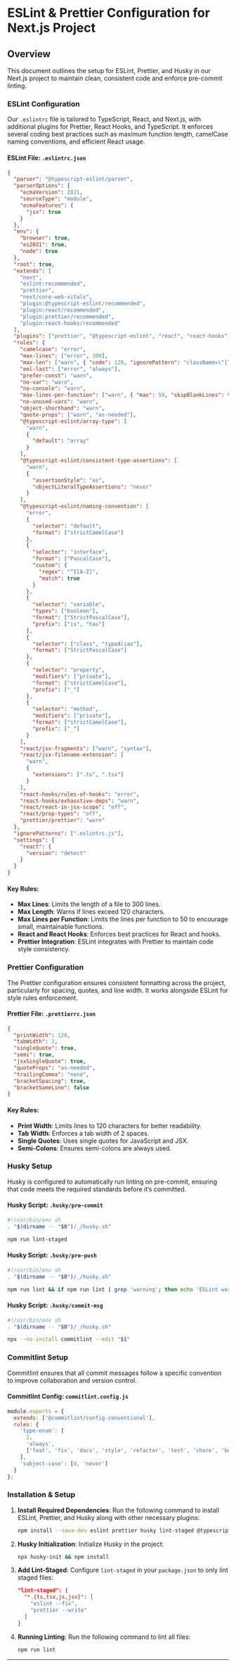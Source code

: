 # ESLint & Prettier Configuration for Next.js Project

## Overview

This document outlines the setup for ESLint, Prettier, and Husky in our Next.js project to maintain clean, consistent code and enforce pre-commit linting.

### ESLint Configuration

Our `.eslintrc` file is tailored to TypeScript, React, and Next.js, with additional plugins for Prettier, React Hooks, and TypeScript. It enforces several coding best practices such as maximum function length, camelCase naming conventions, and efficient React usage.

#### **ESLint File: `.eslintrc.json`**

```json
{
  "parser": "@typescript-eslint/parser",
  "parserOptions": {
    "ecmaVersion": 2021,
    "sourceType": "module",
    "ecmaFeatures": {
      "jsx": true
    }
  },
  "env": {
    "browser": true,
    "es2021": true,
    "node": true
  },
  "root": true,
  "extends": [
    "next",
    "eslint:recommended",
    "prettier",
    "next/core-web-vitals",
    "plugin:@typescript-eslint/recommended",
    "plugin:react/recommended",
    "plugin:prettier/recommended",
    "plugin:react-hooks/recommended"
  ],
  "plugins": ["prettier", "@typescript-eslint", "react", "react-hooks"],
  "rules": {
    "camelcase": "error",
    "max-lines": ["error", 300],
    "max-len": ["warn", { "code": 120, "ignorePattern": "className=\"[^\"]*\"" }],
    "eol-last": ["error", "always"],
    "prefer-const": "warn",
    "no-var": "warn",
    "no-console": "warn",
    "max-lines-per-function": ["warn", { "max": 50, "skipBlankLines": true, "skipComments": true }],
    "no-unused-vars": "warn",
    "object-shorthand": "warn",
    "quote-props": ["warn", "as-needed"],
    "@typescript-eslint/array-type": [
      "warn",
      {
        "default": "array"
      }
    ],
    "@typescript-eslint/consistent-type-assertions": [
      "warn",
      {
        "assertionStyle": "as",
        "objectLiteralTypeAssertions": "never"
      }
    ],
    "@typescript-eslint/naming-convention": [
      "error",
      {
        "selector": "default",
        "format": ["strictCamelCase"]
      },
      {
        "selector": "interface",
        "format": ["PascalCase"],
        "custom": {
          "regex": "^I[A-Z]",
          "match": true
        }
      },
      {
        "selector": "variable",
        "types": ["boolean"],
        "format": ["StrictPascalCase"],
        "prefix": ["is", "has"]
      },
      {
        "selector": ["class", "typeAlias"],
        "format": ["StrictPascalCase"]
      },
      {
        "selector": "property",
        "modifiers": ["private"],
        "format": ["strictCamelCase"],
        "prefix": ["_"]
      },
      {
        "selector": "method",
        "modifiers": ["private"],
        "format": ["strictCamelCase"],
        "prefix": ["_"]
      }
    ],
    "react/jsx-fragments": ["warn", "syntax"],
    "react/jsx-filename-extension": [
      "warn",
      {
        "extensions": [".ts", ".tsx"]
      }
    ],
    "react-hooks/rules-of-hooks": "error",
    "react-hooks/exhaustive-deps": "warn",
    "react/react-in-jsx-scope": "off",
    "react/prop-types": "off",
    "prettier/prettier": "warn"
  },
  "ignorePatterns": [".eslintrc.js"],
  "settings": {
    "react": {
      "version": "detect"
    }
  }
}
```

#### Key Rules:

- **Max Lines**: Limits the length of a file to 300 lines.
- **Max Length**: Warns if lines exceed 120 characters.
- **Max Lines per Function**: Limits the lines per function to 50 to encourage small, maintainable functions.
- **React and React Hooks**: Enforces best practices for React and hooks.
- **Prettier Integration**: ESLint integrates with Prettier to maintain code style consistency.

### Prettier Configuration

The Prettier configuration ensures consistent formatting across the project, particularly for spacing, quotes, and line width. It works alongside ESLint for style rules enforcement.

#### **Prettier File: `.prettierrc.json`**

```json
{
  "printWidth": 120,
  "tabWidth": 2,
  "singleQuote": true,
  "semi": true,
  "jsxSingleQuote": true,
  "quoteProps": "as-needed",
  "trailingComma": "none",
  "bracketSpacing": true,
  "bracketSameLine": false
}
```

#### Key Rules:

- **Print Width**: Limits lines to 120 characters for better readability.
- **Tab Width**: Enforces a tab width of 2 spaces.
- **Single Quotes**: Uses single quotes for JavaScript and JSX.
- **Semi-Colons**: Ensures semi-colons are always used.

### Husky Setup

Husky is configured to automatically run linting on pre-commit, ensuring that code meets the required standards before it’s committed.

#### **Husky Script: `.husky/pre-commit`**

```bash
#!/usr/bin/env sh
. "$(dirname -- "$0")/_/husky.sh"

npm run lint-staged
```

#### **Husky Script: `.husky/pre-push`**

```bash
#!/usr/bin/env sh
. "$(dirname -- "$0")/_/husky.sh"

npm run lint && if npm run lint | grep 'warning'; then echo 'ESLint warnings found. Fix before pushing.' && exit 1; fi
```

#### **Husky Script: `.husky/commit-msg`**

```bash
#!/usr/bin/env sh
. "$(dirname -- "$0")/_/husky.sh"

npx --no-install commitlint --edit "$1"
```

### Commitlint Setup

Commitlint ensures that all commit messages follow a specific convention to improve collaboration and version control.

#### **Commitlint Config: `commitlint.config.js`**

```javascript
module.exports = {
  extends: ['@commitlint/config-conventional'],
  rules: {
    'type-enum': [
      2,
      'always',
      ['feat', 'fix', 'docs', 'style', 'refactor', 'test', 'chore', 'build', 'perf', 'ci', 'revert']
    ],
    'subject-case': [0, 'never']
  }
};
```

### Installation & Setup

1. **Install Required Dependencies**:
   Run the following command to install ESLint, Prettier, and Husky along with other necessary plugins:

   ```bash
   npm install --save-dev eslint prettier husky lint-staged @typescript-eslint/eslint-plugin @typescript-eslint/parser eslint-plugin-prettier eslint-plugin-react eslint-plugin-react-hooks
   ```

2. **Husky Initialization**:
   Initialize Husky in the project:

   ```bash
   npx husky-init && npm install
   ```

3. **Add Lint-Staged**:
   Configure `lint-staged` in your `package.json` to only lint staged files:

   ```json
   "lint-staged": {
     "*.{ts,tsx,js,jsx}": [
       "eslint --fix",
       "prettier --write"
     ]
   }
   ```

4. **Running Linting**:
   Run the following command to lint all files:

   ```bash
   npm run lint
   ```

---
